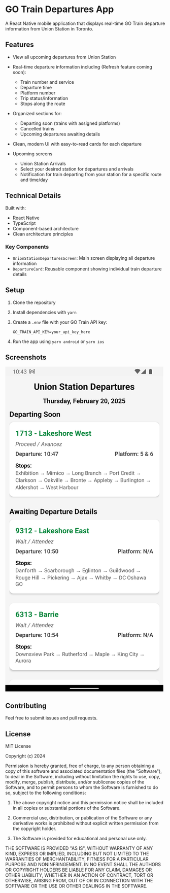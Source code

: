 # GO Train Departures App

A React Native mobile application that displays real-time GO Train departure information from Union Station in Toronto.

## Features

- View all upcoming departures from Union Station
- Real-time departure information including (Refresh feature coming soon):
  - Train number and service
  - Departure time
  - Platform number
  - Trip status/information
  - Stops along the route
- Organized sections for:
  - Departing soon (trains with assigned platforms)
  - Cancelled trains
  - Upcoming departures awaiting details
- Clean, modern UI with easy-to-read cards for each departure

- Upcoming screens
  - Union Station Arrivals
  - Select your desired station for departures and arrivals
  - Notification for train departing from your station for a specific route and time/day

## Technical Details

Built with:

- React Native
- TypeScript
- Component-based architecture
- Clean architecture principles

### Key Components

- `UnionStationDeparturesScreen`: Main screen displaying all departure information
- `DepartureCard`: Reusable component showing individual train departure details

## Setup

1. Clone the repository
2. Install dependencies with `yarn`
3. Create a `.env` file with your GO Train API key:

   ```
   GO_TRAIN_API_KEY=your_api_key_here
   ```

4. Run the app using `yarn android` or `yarn ios`

## Screenshots

![Union Station Departures](screenshots/Screenshot_Union.png)

## Contributing

Feel free to submit issues and pull requests.

## License

MIT License

Copyright (c) 2024

Permission is hereby granted, free of charge, to any person obtaining a copy
of this software and associated documentation files (the "Software"), to deal
in the Software, including without limitation the rights to use, copy, modify,
merge, publish, distribute, and/or sublicense copies of the Software, and to
permit persons to whom the Software is furnished to do so, subject to the
following conditions:

1. The above copyright notice and this permission notice shall be included in all
   copies or substantial portions of the Software.

2. Commercial use, distribution, or publication of the Software or any
   derivative works is prohibited without explicit written permission from
   the copyright holder.

3. The Software is provided for educational and personal use only.

THE SOFTWARE IS PROVIDED "AS IS", WITHOUT WARRANTY OF ANY KIND, EXPRESS OR
IMPLIED, INCLUDING BUT NOT LIMITED TO THE WARRANTIES OF MERCHANTABILITY,
FITNESS FOR A PARTICULAR PURPOSE AND NONINFRINGEMENT. IN NO EVENT SHALL THE
AUTHORS OR COPYRIGHT HOLDERS BE LIABLE FOR ANY CLAIM, DAMAGES OR OTHER
LIABILITY, WHETHER IN AN ACTION OF CONTRACT, TORT OR OTHERWISE, ARISING FROM,
OUT OF OR IN CONNECTION WITH THE SOFTWARE OR THE USE OR OTHER DEALINGS IN THE
SOFTWARE.
